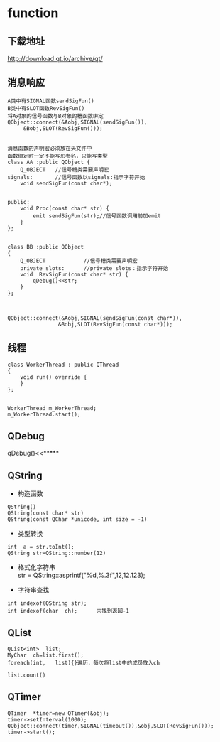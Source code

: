 # function

## 下载地址

http://download.qt.io/archive/qt/

## 消息响应

```
A类中有SIGNAL函数sendSigFun()
B类中有SLOT函数RevSigFun()
将A对象的信号函数与B对象的槽函数绑定
QObject::connect(&Aobj,SIGNAL(sendSigFun()),
     &Bobj,SLOT(RevSigFun()));


消息函数的声明宏必须放在头文件中
函数绑定时一定不能写形参名，只能写类型
class AA :public QObject {
    Q_OBJECT   //信号槽类需要声明宏
signals:       //信号函数以signals:指示字符开始
    void sendSigFun(const char*);


public:
    void Proc(const char* str) {
        emit sendSigFun(str);//信号函数调用前加emit
    }
};


class BB :public QObject
{
    Q_OBJECT            //信号槽类需要声明宏
    private slots:      //private slots：指示字符开始
    void  RevSigFun(const char* str) {
        qDebug()<<str;
    }
};



QObject::connect(&Aobj,SIGNAL(sendSigFun(const char*)),
                &Bobj,SLOT(RevSigFun(const char*)));
```

## 线程

```
class WorkerThread : public QThread
{
    void run() override {
    }
};


WorkerThread m_WorkerThread;
m_WorkerThread.start();
```

## QDebug

qDebug()<<*****

## QString

+ 构造函数

```
QString()
QString(const char* str)  
QString(const QChar *unicode, int size = -1)
```

+ 类型转换

```
int  a = str.toInt();
QString str=QString::number(12)
```

+ 格式化字符串  
str = QString::asprintf("%d,%.3f",12,12.123);

+ 字符串查找

```
int indexof(QString str);
int indexof(char  ch);  	未找到返回-1
```

## QList

```
QList<int>  list;
MyChar  ch=list.first();
foreach(int,   list){}遍历，每次将list中的成员放入ch

list.count()
```

## QTimer

```
QTimer  *timer=new QTimer(&obj);
timer->setInterval(1000);
QObject::connect(timer,SIGNAL(timeout()),&obj,SLOT(RevSigFun()));
timer->start();
```
